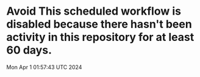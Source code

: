 # Avoid This scheduled workflow is disabled because there hasn't been activity in this repository for at least 60 days.
Mon Apr  1 01:57:43 UTC 2024
